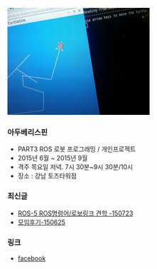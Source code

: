 ![대문01](doc/part3/week02/ros_turtle.jpg)

### 아두베리스핀
- PART3 ROS 로봇 프로그래밍 / 개인프로젝트 
- 2015년 6월 ~ 2015년 9월
- 격주 목요일 저녁. 7시 30분~9시 30분/10시
- 장소 : 강남 토즈타워점 

### 최신글
- [ROS-5 ROS명령어/로보링크 견학 -150723](doc/part3/d03.md)
- [모임후기-150625](doc/after.md)

### 링크
- [facebook ](https://www.facebook.com/groups/arduberryspin/)
